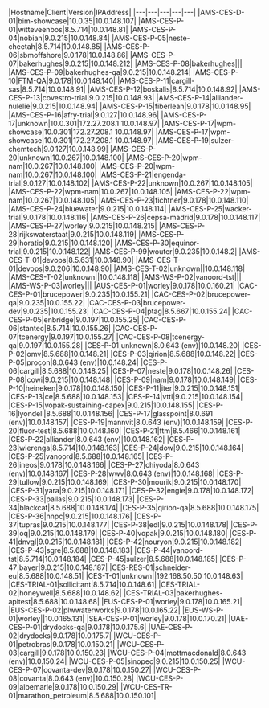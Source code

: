 |Hostname|Client|Version|IPAddress|
|---|---|---|---|---|
|AMS-CES-D-01|bim-showcase|10.0.35|10.0.148.107|
|AMS-CES-P-01|witteveenbos|8.5.714|10.0.148.81|
|AMS-CES-P-04|nobian|9.0.215|10.0.148.84|
|AMS-CES-P-05|neste-cheetah|8.5.714|10.0.148.85|
|AMS-CES-P-06|sbmoffshore|9.0.178|10.0.148.86|
|AMS-CES-P-07|bakerhughes|9.0.215|10.0.148.212|
|AMS-CES-P-08|bakerhughes|||
|AMS-CES-P-09|bakerhughes-qa|9.0.215|10.0.148.214|
|AMS-CES-P-10|FTM-QA|9.0.178|10.0.148.140|
|AMS-CES-P-11|cargill-sas|8.5.714|10.0.148.91|
|AMS-CES-P-12|boskalis|8.5.714|10.0.148.92|
|AMS-CES-P-13|covestro-trial|9.0.215|10.0.148.93|
|AMS-CES-P-14|alliander-nulelie|9.0.215|10.0.148.94|
|AMS-CES-P-15|fiberlean|9.0.178|10.0.148.95|
|AMS-CES-P-16|afry-trial|9.0.127|10.0.148.96|
|AMS-CES-P-17|unknown|10.0.301|172.27.208.1 10.0.148.97|
|AMS-CES-P-17|wpm-showcase|10.0.301|172.27.208.1 10.0.148.97|
|AMS-CES-P-17|wpm-showcase|10.0.301|172.27.208.1 10.0.148.97|
|AMS-CES-P-19|sulzer-chemtech|9.0.127|10.0.148.99|
|AMS-CES-P-20|unknown|10.0.267|10.0.148.100|
|AMS-CES-P-20|wpm-nam|10.0.267|10.0.148.100|
|AMS-CES-P-20|wpm-nam|10.0.267|10.0.148.100|
|AMS-CES-P-21|engenda-trial|9.0.127|10.0.148.102|
|AMS-CES-P-22|unknown|10.0.267|10.0.148.105|
|AMS-CES-P-22|wpm-nam|10.0.267|10.0.148.105|
|AMS-CES-P-22|wpm-nam|10.0.267|10.0.148.105|
|AMS-CES-P-23|fichtner|9.0.178|10.0.148.110|
|AMS-CES-P-24|bluewater|9.0.215|10.0.148.114|
|AMS-CES-P-25|wacker-trial|9.0.178|10.0.148.116|
|AMS-CES-P-26|cepsa-madrid|9.0.178|10.0.148.117|
|AMS-CES-P-27|worley|9.0.215|10.0.148.215|
|AMS-CES-P-28|rijkswaterstaat|9.0.215|10.0.148.119|
|AMS-CES-P-29|horatio|9.0.215|10.0.148.120|
|AMS-CES-P-30|equinor-trial|9.0.215|10.0.148.122|
|AMS-CES-P-99|wouter|9.0.235|10.0.148.2|
|AMS-CES-T-01|devops|8.5.631|10.0.148.90|
|AMS-CES-T-01|devops|9.0.206|10.0.148.90|
|AMS-CES-T-02|unknown||10.0.148.118|
|AMS-CES-T-02|unknown||10.0.148.118|
|AMS-WS-P-02|vanoord-tst|||
|AMS-WS-P-03|worley|||
|AUS-CES-P-01|worley|9.0.178|10.0.160.21|
|CAC-CES-P-01|brucepower|9.0.235|10.0.155.21|
|CAC-CES-P-02|brucepower-qa|9.0.235|10.0.155.22|
|CAC-CES-P-03|brucepower-dev|9.0.235|10.0.155.23|
|CAC-CES-P-04|ptag|8.5.667|10.0.155.24|
|CAC-CES-P-05|enbridge|9.0.197|10.0.155.25|
|CAC-CES-P-06|stantec|8.5.714|10.0.155.26|
|CAC-CES-P-07|tcenergy|9.0.197|10.0.155.27|
|CAC-CES-P-08|tcenergy-qa|9.0.197|10.0.155.28|
|CES-P-01|unknown|8.0.643 (env)|10.0.148.20|
|CES-P-02|omv|8.5.688|10.0.148.21|
|CES-P-03|qirion|8.5.688|10.0.148.22|
|CES-P-05|procon|8.0.643 (env)|10.0.148.24|
|CES-P-06|cargill|8.5.688|10.0.148.25|
|CES-P-07|neste|9.0.178|10.0.148.26|
|CES-P-08|cowi|9.0.215|10.0.148.148|
|CES-P-09|nam|9.0.178|10.0.148.149|
|CES-P-10|heineken|9.0.178|10.0.148.150|
|CES-P-11|iter|9.0.215|10.0.148.151|
|CES-P-13|ce|8.5.688|10.0.148.153|
|CES-P-14|vtti|9.0.215|10.0.148.154|
|CES-P-15|vopak-sustaining-capex|9.0.215|10.0.148.155|
|CES-P-16|lyondell|8.5.688|10.0.148.156|
|CES-P-17|glasspoint|8.0.691 (env)|10.0.148.157|
|CES-P-19|mannvit|8.0.643 (env)|10.0.148.159|
|CES-P-20|fluor-test|8.5.688|10.0.148.160|
|CES-P-21|ftm|8.5.466|10.0.148.161|
|CES-P-22|alliander|8.0.643 (env)|10.0.148.162|
|CES-P-23|wierenga|8.5.714|10.0.148.163|
|CES-P-24|dow|9.0.215|10.0.148.164|
|CES-P-25|vanoord|8.5.688|10.0.148.165|
|CES-P-26|ineos|9.0.178|10.0.148.166|
|CES-P-27|chiyoda|8.0.643 (env)|10.0.148.167|
|CES-P-28|wwv|8.0.643 (env)|10.0.148.168|
|CES-P-29|tullow|9.0.215|10.0.148.169|
|CES-P-30|mourik|9.0.215|10.0.148.170|
|CES-P-31|yara|9.0.215|10.0.148.171|
|CES-P-32|engie|9.0.178|10.0.148.172|
|CES-P-33|pallas|9.0.215|10.0.148.173|
|CES-P-34|blackcat|8.5.688|10.0.148.174|
|CES-P-35|qirion-qa|8.5.688|10.0.148.175|
|CES-P-36|nnpc|9.0.215|10.0.148.176|
|CES-P-37|tupras|9.0.215|10.0.148.177|
|CES-P-38|edl|9.0.215|10.0.148.178|
|CES-P-39|oq|9.0.215|10.0.148.179|
|CES-P-40|vopak|9.0.215|10.0.148.180|
|CES-P-41|dnvgl|9.0.215|10.0.148.181|
|CES-P-42|nouryon|9.0.215|10.0.148.182|
|CES-P-43|sgre|8.5.688|10.0.148.183|
|CES-P-44|vanoord-tst|8.5.714|10.0.148.184|
|CES-P-45|sulzer|8.5.688|10.0.148.185|
|CES-P-47|bayer|9.0.215|10.0.148.187|
|CES-RES-01|schneider-eu|8.5.688|10.0.148.51|
|CES-T-01|unknown||192.168.50.50 10.0.148.63|
|CES-TRIAL-01|sollicitant|8.5.714|10.0.148.61|
|CES-TRIAL-02|honeywell|8.5.688|10.0.148.62|
|CES-TRIAL-03|bakerhughes-apitest|8.5.688|10.0.148.68|
|EUS-CES-P-01|worley|9.0.178|10.0.165.21|
|EUS-CES-P-02|plwwaterworks|9.0.178|10.0.165.22|
|EUS-WS-P-01|worley||10.0.165.131|
|SEA-CES-P-01|worley|9.0.178|10.0.170.21|
|UAE-CES-P-01|drydocks-qa|9.0.178|10.0.175.6|
|UAE-CES-P-02|drydocks|9.0.178|10.0.175.7|
|WCU-CES-P-01|petrobras|9.0.178|10.0.150.21|
|WCU-CES-P-03|cargill|9.0.178|10.0.150.23|
|WCU-CES-P-04|mottmacdonald|8.0.643 (env)|10.0.150.24|
|WCU-CES-P-05|sinopec|9.0.215|10.0.150.25|
|WCU-CES-P-07|covanta-dev|9.0.178|10.0.150.27|
|WCU-CES-P-08|covanta|8.0.643 (env)|10.0.150.28|
|WCU-CES-P-09|albemarle|9.0.178|10.0.150.29|
|WCU-CES-TR-01|marathon_petroleum|8.5.688|10.0.150.101|
